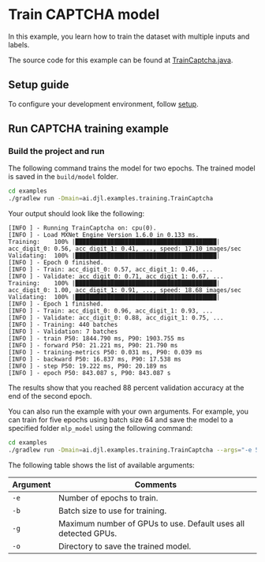 # Train CAPTCHA model

In this example, you learn how to train the dataset with multiple inputs and labels.

The source code for this example can be found at [TrainCaptcha.java](https://github.com/deepjavalibrary/djl/blob/master/examples/src/main/java/ai/djl/examples/training/TrainCaptcha.java).

## Setup guide

To configure your development environment, follow [setup](../../docs/development/setup.md).

## Run CAPTCHA training example

### Build the project and run

The following command trains the model for two epochs. The trained model is saved in the `build/model` folder.

```sh
cd examples
./gradlew run -Dmain=ai.djl.examples.training.TrainCaptcha
```

Your output should look like the following:

```text
[INFO ] - Running TrainCaptcha on: cpu(0).
[INFO ] - Load MXNet Engine Version 1.6.0 in 0.133 ms.
Training:    100% |████████████████████████████████████████| acc_digit_0: 0.56, acc_digit_1: 0.41, ..., speed: 17.10 images/sec
Validating:  100% |████████████████████████████████████████|
[INFO ] - Epoch 0 finished.
[INFO ] - Train: acc_digit_0: 0.57, acc_digit_1: 0.46, ...
[INFO ] - Validate: acc_digit_0: 0.71, acc_digit_1: 0.67, ...
Training:    100% |████████████████████████████████████████| acc_digit_0: 1.00, acc_digit_1: 0.91, ..., speed: 18.68 images/sec
Validating:  100% |████████████████████████████████████████|
[INFO ] - Epoch 1 finished.
[INFO ] - Train: acc_digit_0: 0.96, acc_digit_1: 0.93, ...
[INFO ] - Validate: acc_digit_0: 0.88, acc_digit_1: 0.75, ...
[INFO ] - Training: 440 batches
[INFO ] - Validation: 7 batches
[INFO ] - train P50: 1844.790 ms, P90: 1903.755 ms
[INFO ] - forward P50: 21.221 ms, P90: 21.790 ms
[INFO ] - training-metrics P50: 0.031 ms, P90: 0.039 ms
[INFO ] - backward P50: 16.837 ms, P90: 17.538 ms
[INFO ] - step P50: 19.222 ms, P90: 20.189 ms
[INFO ] - epoch P50: 843.087 s, P90: 843.087 s
```

The results show that you reached 88 percent validation accuracy at the end of the second epoch.

You can also run the example with your own arguments. For example, you can train for five epochs using batch size 64 and save the model to a specified folder `mlp_model` using the following command:

```sh
cd examples
./gradlew run -Dmain=ai.djl.examples.training.TrainCaptcha --args="-e 5 -b 64 -o mlp_model"
```

The following table shows the list of available arguments:


 | Argument   | Comments                                 |
 | ---------- | ---------------------------------------- |
 | `-e`       | Number of epochs to train. |
 | `-b`       | Batch size to use for training. |
 | `-g`       | Maximum number of GPUs to use. Default uses all detected GPUs. |
 | `-o`       | Directory to save the trained model. |
